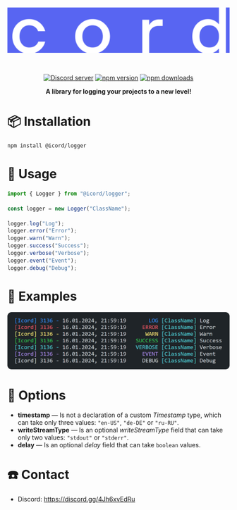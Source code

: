 <div align="center">
	<br />
	<p>
		<a href="https://discord.js.org"><img src="https://github.com/icordjs/.github/blob/main/profile/data/logo.png" width="546" alt="icord" /></a>
	</p>
	<br />
	<p>
		<a href="https://discord.gg/qS9wGazSgp"><img src="https://img.shields.io/discord/1196533322810142842?color=5865F2&logo=discord&logoColor=white" alt="Discord server" /></a>
		<a href="https://www.npmjs.com/package/@icord/logger"><img src="https://img.shields.io/npm/v/@icord/logger.svg?maxAge=100" alt="npm version" /></a>
		<a href="https://www.npmjs.com/package/@icord/logger"><img src="https://img.shields.io/npm/dt/@icord/logger.svg?maxAge=100" alt="npm downloads" /></a>
	</p>
	 <p align="center">
    <b> A library for logging your projects to a new level! </b>
  </p>
</div>

# 📦 Installation

```bash
npm install @icord/logger
```

# 📖 Usage

```js
import { Logger } from "@icord/logger";

const logger = new Logger("ClassName");

logger.log("Log");
logger.error("Error");
logger.warn("Warn");
logger.success("Success");
logger.verbose("Verbose");
logger.event("Event");
logger.debug("Debug");
```

# 📸 Examples
![output](https://github.com/icordjs/icord/blob/main/src/packages/logger/example/example.png)

# 🔗 Options
- **timestamp** — Is not a declaration of a custom *Timestamp* type, which can take only three values: `"en-US"`, `"de-DE"` or `"ru-RU"`.
- **writeStreamType** — Is an optional *writeStreamType* field that can take only two values: `"stdout"` or `"stderr"`.
- **delay** — Is an optional *delay* field that can take `boolean` values.

# ☎️ Contact

-   Discord: https://discord.gg/4Jh6xvEdRu

